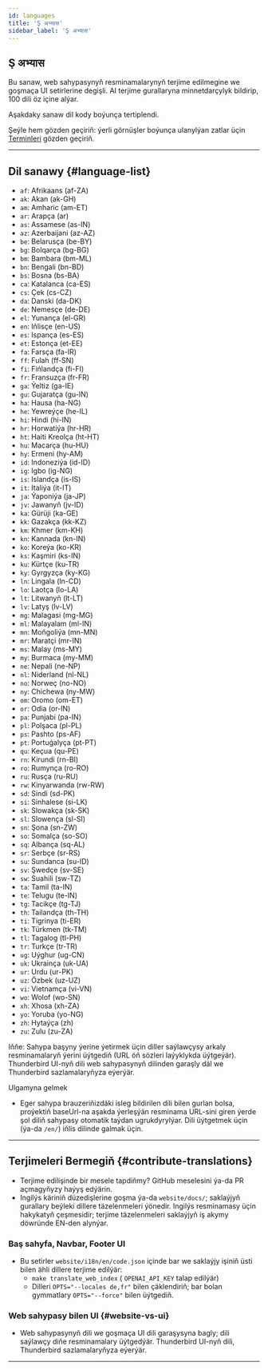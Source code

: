 ```yaml
---
id: languages
title: 'Ş अभ्यास'
sidebar_label: 'Ş अभ्यास'
---
```


## Ş अभ्यास

Bu sanaw, web sahypasynyň resminamalarynyň terjime edilmegine we goşmaça UI setirlerine degişli.
AI terjime gurallaryna minnetdarçylyk bildirip, 100 dili öz içine alýar.

Aşakdaky sanaw dil kody boýunça tertiplendi.

Şeýle hem gözden geçiriň: ýerli görnüşler boýunça ulanylýan zatlar üçin [Terminleri](glossary) gözden geçiriň.

---

## Dil sanawy {#language-list}

- `af`: Afrikaans (af-ZA)
- `ak`: Akan (ak-GH)
- `am`: Amharic (am-ET)
- `ar`: Arapça (ar)
- `as`: Assamese (as-IN)
- `az`: Azerbaijani (az-AZ)
- `be`: Belarusça (be-BY)
- `bg`: Bolqarça (bg-BG)
- `bm`: Bambara (bm-ML)
- `bn`: Bengali (bn-BD)
- `bs`: Bosna (bs-BA)
- `ca`: Katalanca (ca-ES)
- `cs`: Çek (cs-CZ)
- `da`: Danski (da-DK)
- `de`: Nemesçe (de-DE)
- `el`: Yunança (el-GR)
- `en`: Iňlisçe (en-US)
- `es`: Ispança (es-ES)
- `et`: Estonça (et-EE)
- `fa`: Farsça (fa-IR)
- `ff`: Fulah (ff-SN)
- `fi`: Fińlandça (fi-FI)
- `fr`: Fransuzça (fr-FR)
- `ga`: Ýeltiz (ga-IE)
- `gu`: Gujaratça (gu-IN)
- `ha`: Hausa (ha-NG)
- `he`: Yewreýçe (he-IL)
- `hi`: Hindi (hi-IN)
- `hr`: Horwatiýa (hr-HR)
- `ht`: Haiti Kreolça (ht-HT)
- `hu`: Macarça (hu-HU)
- `hy`: Ermeni (hy-AM)
- `id`: Indoneziýa (id-ID)
- `ig`: Igbo (ig-NG)
- `is`: Islandça (is-IS)
- `it`: Italiýa (it-IT)
- `ja`: Ýaponiýa (ja-JP)
- `jv`: Jawanyň (jv-ID)
- `ka`: Gürüji (ka-GE)
- `kk`: Gazakça (kk-KZ)
- `km`: Khmer (km-KH)
- `kn`: Kannada (kn-IN)
- `ko`: Koreýa (ko-KR)
- `ks`: Kaşmiri (ks-IN)
- `ku`: Kürtçe (ku-TR)
- `ky`: Gyrgyzça (ky-KG)
- `ln`: Lingala (ln-CD)
- `lo`: Laotça (lo-LA)
- `lt`: Litwanyň (lt-LT)
- `lv`: Latyş (lv-LV)
- `mg`: Malagasi (mg-MG)
- `ml`: Malayalam (ml-IN)
- `mn`: Moňgoliýa (mn-MN)
- `mr`: Maratçi (mr-IN)
- `ms`: Malay (ms-MY)
- `my`: Burmaca (my-MM)
- `ne`: Nepali (ne-NP)
- `nl`: Niderland (nl-NL)
- `no`: Norweç (no-NO)
- `ny`: Chichewa (ny-MW)
- `om`: Oromo (om-ET)
- `or`: Odia (or-IN)
- `pa`: Punjabi (pa-IN)
- `pl`: Polşaca (pl-PL)
- `ps`: Pashto (ps-AF)
- `pt`: Portuǵalyça (pt-PT)
- `qu`: Keçua (qu-PE)
- `rn`: Kirundi (rn-BI)
- `ro`: Rumynça (ro-RO)
- `ru`: Rusça (ru-RU)
- `rw`: Kinyarwanda (rw-RW)
- `sd`: Sindi (sd-PK)
- `si`: Sinhalese (si-LK)
- `sk`: Slowakça (sk-SK)
- `sl`: Slowença (sl-SI)
- `sn`: Şona (sn-ZW)
- `so`: Somalça (so-SO)
- `sq`: Albança (sq-AL)
- `sr`: Serbçe (sr-RS)
- `su`: Sundanca (su-ID)
- `sv`: Şwedçe (sv-SE)
- `sw`: Suahili (sw-TZ)
- `ta`: Tamil (ta-IN)
- `te`: Telugu (te-IN)
- `tg`: Tacikçe (tg-TJ)
- `th`: Tailandça (th-TH)
- `ti`: Tigrinya (ti-ER)
- `tk`: Türkmen (tk-TM)
- `tl`: Tagalog (tl-PH)
- `tr`: Turkçe (tr-TR)
- `ug`: Uýghur (ug-CN)
- `uk`: Ukrainça (uk-UA)
- `ur`: Urdu (ur-PK)
- `uz`: Özbek (uz-UZ)
- `vi`: Vi̇etnamça (vi-VN)
- `wo`: Wolof (wo-SN)
- `xh`: Xhosa (xh-ZA)
- `yo`: Yoruba (yo-NG)
- `zh`: Hytaýça (zh)
- `zu`: Zulu (zu-ZA)

Iňňe: Sahypa başyny ýerine ýetirmek üçin diller saýlawçysy arkaly resminamalaryň ýerini üýtgediň (URL öň sözleri laýyklykda üýtgeýär). Thunderbird UI-nyň dili web sahypasynyň dilinden garaşly däl we Thunderbird sazlamalaryňyza eýerýär.

Ulgamyna gelmek

- Eger sahypa brauzeriňizdäki isleg bildirilen dili bilen gurlan bolsa, proýektiň baseUrl-na aşakda ýerleşýän resminama URL-sini giren ýerde şol diliň sahypasy otomatik taýdan ugrukdyrylýar. Dili üýtgetmek üçin (ýa-da `/en/`) iňlis dilinde galmak üçin.

---

## Terjimeleri Bermegiň {#contribute-translations}

- Terjime edilişinde bir mesele tapdiňmy? GitHub meselesini ýa-da PR açmagyňyzy haýyş edýärin.
- Ingilýs käriniň düzedişlerine goşma ýa-da `website/docs/`; saklaýjyň gurallary beýleki dillere täzelenmeleri ýönedir.
  Ingilýs resminamasy üçin hakykatyň çeşmesidir; terjime täzelenmeleri saklaýjyň iş akymy döwründe EN-den alynýar.

### Baş sahyfa, Navbar, Footer UI

- Bu setirler `website/i18n/en/code.json` içinde bar we saklaýjy işiniň üsti bilen ähli dillere terjime edilýär:
  - `make translate_web_index` ( `OPENAI_API_KEY` talap edilýär)
  - Dilleri `OPTS="--locales de,fr"` bilen çäklendiriň; bar bolan gymmatlary `OPTS="--force"` bilen üýtgediň.

### Web sahypasy bilen UI {#website-vs-ui}

- Web sahypasynyň dili we goşmaça UI dili garaşysyna bagly; dili saýlawçy diňe resminamalary üýtgedýär. Thunderbird UI-nyň dili, Thunderbird sazlamalaryňyza eýerýär.

---
